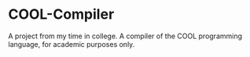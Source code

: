 # COOL-Compiler
A project from my time in college.  A compiler of the COOL programming language, for academic purposes only.
